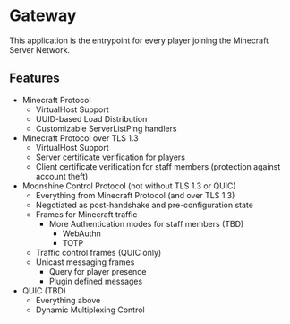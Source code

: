 # Gateway

This application is the entrypoint for every player joining the Minecraft Server Network.

## Features
- Minecraft Protocol
  - VirtualHost Support
  - UUID-based Load Distribution
  - Customizable ServerListPing handlers
- Minecraft Protocol over TLS 1.3
  - VirtualHost Support
  - Server certificate verification for players
  - Client certificate verification for staff members (protection against account theft)
- Moonshine Control Protocol (not without TLS 1.3 or QUIC)
  - Everything from Minecraft Protocol (and over TLS 1.3)
  - Negotiated as post-handshake and pre-configuration state
  - Frames for Minecraft traffic
    - More Authentication modes for staff members (TBD)
      - WebAuthn
      - TOTP
  - Traffic control frames (QUIC only)
  - Unicast messaging frames
    - Query for player presence
    - Plugin defined messages
- QUIC (TBD)
  - Everything above
  - Dynamic Multiplexing Control
